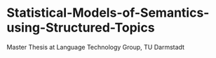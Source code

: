 # Statistical-Models-of-Semantics-using-Structured-Topics
Master Thesis at Language Technology Group, TU Darmstadt

